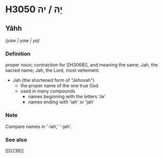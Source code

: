 # H3050 יָהּ / יה

## Yâhh

_(yaw | yaw | ya)_

### Definition

proper noun; contraction for [[H3068]], and meaning the same; Jah, the sacred name; Jah, the Lord, most vehement.

- Jah (the shortened form of "Jehovah")
  - the proper name of the one true God
  - used in many compounds
    - names beginning with the letters 'Je'
    - names ending with 'iah' or 'jah'


### Note

Compare names in '-iah,' '-jah'.

### See also

[[G239]]

